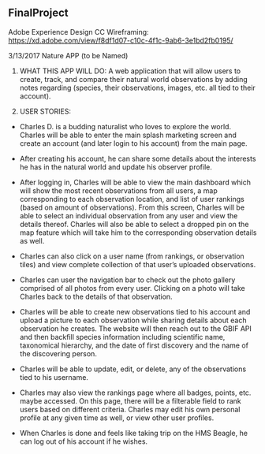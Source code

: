 ## FinalProject

Adobe Experience Design CC Wireframing: https://xd.adobe.com/view/f8df1d07-c10c-4f1c-9ab6-3e1bd2fb0195/


3/13/2017
Nature APP (to be Named)

1.	WHAT THIS APP WILL DO:
A web application that will allow users to create, track, and compare their natural world observations by adding notes regarding (species, their observations, images, etc. all tied to their account).


2.	USER STORIES:

*  Charles D.  is a budding naturalist who loves to explore the world. Charles will be able to enter the main splash marketing screen and create an account (and later login to his account) from the main page.

*  After creating his account, he can share some details about the interests he has in the natural world and update his observer profile.

*  After logging in, Charles will be able to view the main dashboard which will show the most recent observations from all users, a map corresponding to each observation location, and list of user rankings (based on amount of observations).
From this screen, Charles will be able to select an individual observation from any user and view the details thereof. Charles will also be able to select a dropped pin on the map feature which will take him to the corresponding observation details as well.

*  Charles can also click on a user name (from rankings, or observation tiles) and view complete collection of that user’s uploaded observations.

*  Charles can user the navigation bar to check out the photo gallery comprised of all photos from every user. Clicking on a photo will take Charles back to the details of that observation.

*  Charles will be able to create new observations tied to his account and upload a picture to each observation while sharing details about each observation he creates.
The website will then reach out to the GBIF API and then backfill species information including scientific name, taxonomical hierarchy, and the date of first discovery and the name of the discovering person.

*  Charles will be able to update, edit, or delete, any of the observations tied to his username.

*  Charles may also view the rankings page where all badges, points, etc. maybe accessed. On this page, there will be a filterable field to rank users based on different criteria.
Charles may edit his own personal profile at any given time as well, or view other user profiles.

*  When Charles is done and feels like taking trip on the HMS Beagle, he can log out of his account if he wishes.
